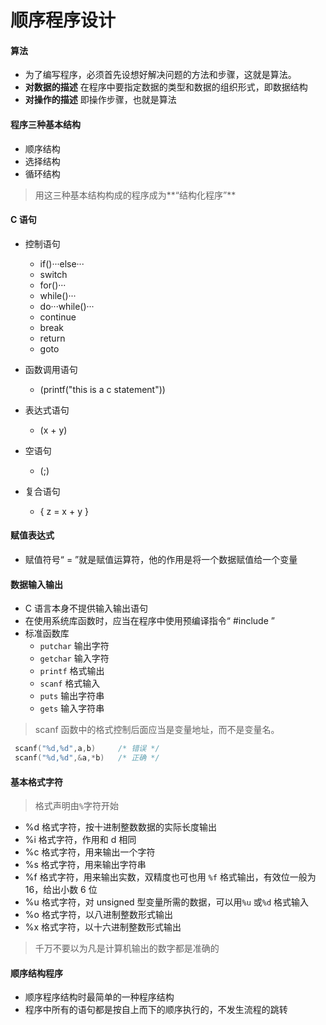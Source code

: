 # 顺序程序设计

#### 算法

- 为了编写程序，必须首先设想好解决问题的方法和步骤，这就是算法。
- **对数据的描述** 在程序中要指定数据的类型和数据的组织形式，即数据结构
- **对操作的描述** 即操作步骤，也就是算法

#### 程序三种基本结构

- 顺序结构
- 选择结构
- 循环结构

> 用这三种基本结构构成的程序成为**“结构化程序”**

#### C 语句

- 控制语句

  - if()···else···
  - switch
  - for()···
  - while()···
  - do···while()···
  - continue
  - break
  - return
  - goto

- 函数调用语句
  - (printf("this is a c statement"))
- 表达式语句
  - (x + y)
- 空语句
  - (;)
- 复合语句
  - { z = x + y }

#### 赋值表达式

- 赋值符号“ = ”就是赋值运算符，他的作用是将一个数据赋值给一个变量

#### 数据输入输出

- C 语言本身不提供输入输出语句
- 在使用系统库函数时，应当在程序中使用预编译指令“ #include ”
- 标准函数库
  - `putchar` 输出字符
  - `getchar` 输入字符
  - `printf` 格式输出
  - `scanf` 格式输入
  - `puts` 输出字符串
  - `gets` 输入字符串

> scanf 函数中的格式控制后面应当是变量地址，而不是变量名。

```C
 scanf("%d,%d",a,b)     /* 错误 */
 scanf("%d,%d",&a,*b)   /* 正确 */
```

#### 基本格式字符

> 格式声明由`%`字符开始

- %d 格式字符，按十进制整数数据的实际长度输出
- %i 格式字符，作用和 d 相同
- %c 格式字符，用来输出一个字符
- %s 格式字符，用来输出字符串
- %f 格式字符，用来输出实数，双精度也可也用 `%f` 格式输出，有效位一般为 16，给出小数 6 位
- %u 格式字符，对 unsigned 型变量所需的数据，可以用`%u` 或`%d` 格式输入
- %o 格式字符，以八进制整数形式输出
- %x 格式字符，以十六进制整数形式输出

> 千万不要以为凡是计算机输出的数字都是准确的

#### 顺序结构程序

- 顺序程序结构时最简单的一种程序结构
- 程序中所有的语句都是按自上而下的顺序执行的，不发生流程的跳转
